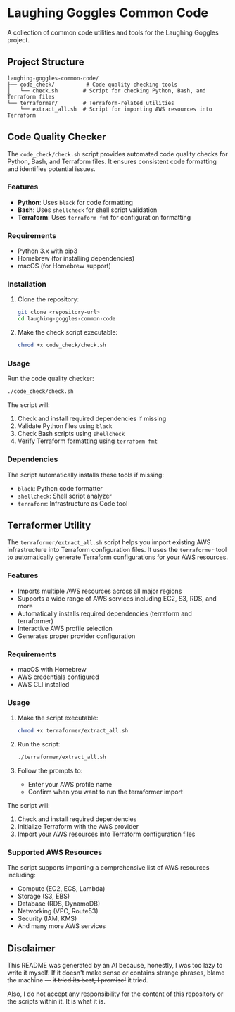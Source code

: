 # Laughing Goggles Common Code

A collection of common code utilities and tools for the Laughing Goggles project.

## Project Structure

```
laughing-goggles-common-code/
├── code_check/          # Code quality checking tools
│   └── check.sh        # Script for checking Python, Bash, and Terraform files
└── terraformer/        # Terraform-related utilities
    └── extract_all.sh  # Script for importing AWS resources into Terraform
```

## Code Quality Checker

The `code_check/check.sh` script provides automated code quality checks for Python, Bash, and Terraform files. It ensures consistent code formatting and identifies potential issues.

### Features

- **Python**: Uses `black` for code formatting
- **Bash**: Uses `shellcheck` for shell script validation
- **Terraform**: Uses `terraform fmt` for configuration formatting

### Requirements

- Python 3.x with pip3
- Homebrew (for installing dependencies)
- macOS (for Homebrew support)

### Installation

1. Clone the repository:
   ```bash
   git clone <repository-url>
   cd laughing-goggles-common-code
   ```

2. Make the check script executable:
   ```bash
   chmod +x code_check/check.sh
   ```

### Usage

Run the code quality checker:
```bash
./code_check/check.sh
```

The script will:
1. Check and install required dependencies if missing
2. Validate Python files using `black`
3. Check Bash scripts using `shellcheck`
4. Verify Terraform formatting using `terraform fmt`

### Dependencies

The script automatically installs these tools if missing:
- `black`: Python code formatter
- `shellcheck`: Shell script analyzer
- `terraform`: Infrastructure as Code tool

## Terraformer Utility

The `terraformer/extract_all.sh` script helps you import existing AWS infrastructure into Terraform configuration files. It uses the `terraformer` tool to automatically generate Terraform configurations for your AWS resources.

### Features

- Imports multiple AWS resources across all major regions
- Supports a wide range of AWS services including EC2, S3, RDS, and more
- Automatically installs required dependencies (terraform and terraformer)
- Interactive AWS profile selection
- Generates proper provider configuration

### Requirements

- macOS with Homebrew
- AWS credentials configured
- AWS CLI installed

### Usage

1. Make the script executable:
   ```bash
   chmod +x terraformer/extract_all.sh
   ```

2. Run the script:
   ```bash
   ./terraformer/extract_all.sh
   ```

3. Follow the prompts to:
   - Enter your AWS profile name
   - Confirm when you want to run the terraformer import

The script will:
1. Check and install required dependencies
2. Initialize Terraform with the AWS provider
3. Import your AWS resources into Terraform configuration files

### Supported AWS Resources

The script supports importing a comprehensive list of AWS resources including:
- Compute (EC2, ECS, Lambda)
- Storage (S3, EBS)
- Database (RDS, DynamoDB)
- Networking (VPC, Route53)
- Security (IAM, KMS)
- And many more AWS services


## Disclaimer

This README was generated by an AI because, honestly, I was too lazy to write it myself. If it doesn't make sense or contains strange phrases, blame the machine — ~~it tried its best, I promise!~~ it tried.

Also, I do not accept any responsibility for the content of this repository or the scripts within it. It is what it is. 